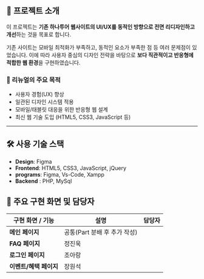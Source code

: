## 📌 프로젝트 소개

이 프로젝트는 **기존 하나투어 웹사이트의 UI/UX를 동적인 방향으로 전면 리디자인하고 개선**하는 것을 목표로 합니다.

기존 사이트는 모바일 최적화가 부족하고, 동적인 요소가 부족한 점 등 여러 문제점이 있었습니다. 
이에 따라 사용자 중심의 디자인 전략을 바탕으로 **보다 직관적이고 반응형에 적합한 웹 환경**을 구현하였습니다.

### 🎯 리뉴얼의 주요 목적

- 사용자 경험(UX) 향상
- 일관된 디자인 시스템 적용
- 모바일/태블릿 대응을 위한 반응형 웹 설계
- 최신 웹 기술 도입 (HTML5, CSS3, JavaScript 등)

---

## 🛠 사용 기술 스택

- **Design**: Figma
- **Frontend**: HTML5, CSS3, JavaScript, jQuery
- **programs**: Figma, Vs-Code, Xampp
- **Backend** : PHP, MySql


## 👥 주요 구현 화면 및 담당자

| 구현 화면 / 기능 | 설명 | 담당자 |
|------------------|------|--------|
| **메인 페이지** | 공통(Part 분배 후 추가 작성) |
| **FAQ 페이지** | 정진욱 |
| **로그인 페이지** | 조아랑 |
| **이벤트/혜택 페이지** | 장원석 |
